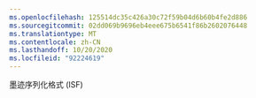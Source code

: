 ```yaml
---
ms.openlocfilehash: 125514dc35c426a30c72f59b04d6b60b4fe2d886
ms.sourcegitcommit: 02dd069b9696eb4eee675b6541f86b2602076448
ms.translationtype: MT
ms.contentlocale: zh-CN
ms.lasthandoff: 10/20/2020
ms.locfileid: "92224619"
---
```

墨迹序列化格式 (ISF)